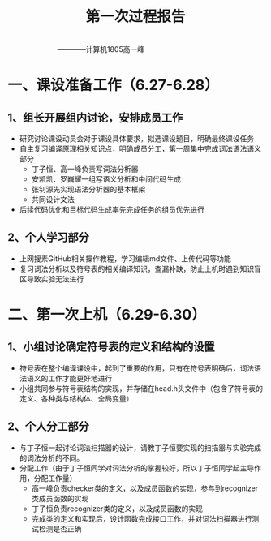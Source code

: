 <div align='center' ><h1 style="text-align:center">第一次过程报告 </h1></div>
&emsp;&emsp;&emsp;&emsp;&emsp;&emsp;&emsp;&emsp;&emsp;&emsp;&emsp;&emsp;&emsp;&emsp;&emsp;&emsp;&emsp;&emsp;&emsp;&emsp;&emsp;&emsp;&emsp;&emsp;&emsp;&emsp;&emsp;&emsp;&emsp;&emsp;&emsp;&emsp;&emsp;&emsp;&emsp;&emsp;&emsp;&emsp;&emsp;&emsp;&emsp;&emsp;&emsp;————计算机1805高一峰


# 一、课设准备工作（6.27-6.28）
## 1、组长开展组内讨论，安排成员工作
 * 研究讨论课设动员会对于课设具体要求，拟选课设题目，明确最终课设任务
 * 自主复习编译原理相关知识点，明确成员分工，第一周集中完成词法语法语义部分
   - 丁子恒、高一峰负责写词法分析器
   - 安凯凯、罗巍耀一组写语义分析和中间代码生成
   - 张钊源先实现语法分析器的基本框架
   - 共同设计文法
 * 后续代码优化和目标代码生成率先完成任务的组员优先进行
 
 ## 2、个人学习部分
  * 上网搜素GitHub相关操作教程，学习编辑md文件、上传代码等功能
  * 复习词法分析以及符号表的相关编译知识，查漏补缺，防止上机时遇到知识盲区导致实验无法进行
# 二、第一次上机（6.29-6.30）
## 1、小组讨论确定符号表的定义和结构的设置
 * 符号表在整个编译课设中，起到了重要的作用，只有在符号表明确后，词法语法语义的工作才能更好地进行
 * 小组共同参与符号表结构的实现，并存储在head.h头文件中（包含了符号表的定义、各种类与结构体、全局变量）
 ## 2、个人分工部分
 * 与丁子恒一起讨论词法扫描器的设计，请教丁子恒要实现的扫描器与实验完成的词法分析的不同。
 * 分配工作（由于丁子恒同学对词法分析的掌握较好，所以丁子恒同学起主导作用，分配工作量）
   - 高一峰负责checker类的定义，以及成员函数的实现，参与到recognizer类成员函数的实现
   - 丁子恒负责recognizer类的定义，以及成员函数的实现
   - 完成类的定义和实现后，设计函数完成接口工作，并对词法扫描器进行测试检测是否正确
